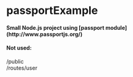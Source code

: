 # passportExample

<h4>Small Node.js project using [passport module]
  (http://www.passportjs.org/) </h4>

<h4>Not used: </h4>
/public
<br>
/routes/user
